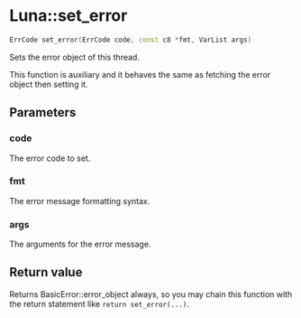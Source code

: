 # Luna::set_error

```c++
ErrCode set_error(ErrCode code, const c8 *fmt, VarList args)
```

Sets the error object of this thread. 

This function is auxiliary and it behaves the same as fetching the error object then setting it. 

## Parameters
### code
The error code to set. 

### fmt
The error message formatting syntax. 

### args
The arguments for the error message. 

## Return value
Returns BasicError::error_object always, so you may chain this function with the return statement like `return set_error(...)`. 

